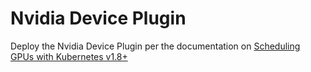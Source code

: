 # Nvidia Device Plugin

Deploy the Nvidia Device Plugin per the documentation on [Scheduling GPUs with Kubernetes v1.8+](https://kubernetes.io/docs/tasks/manage-gpus/scheduling-gpus#v18-onwards)

